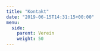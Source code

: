 ```yaml
---
title: "Kontakt"
date: "2019-06-15T14:31:15+00:00"
menu:
  side:
    parent: Verein
    weight: 50
---
```

